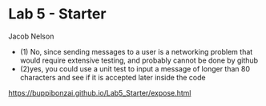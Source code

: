 # Lab 5 - Starter
Jacob Nelson
- (1) No, since sending messages to a user is a networking problem that would require extensive testing, and probably cannot be done by github
- (2)yes, you could use a unit test to input a message of longer than 80 characters and see if it is accepted later inside the code

https://buppibonzai.github.io/Lab5_Starter/expose.html
